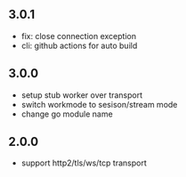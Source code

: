 ## 3.0.1

- fix: close connection exception
- cli: github actions for auto build

## 3.0.0

- setup stub worker over transport
- switch workmode to sesison/stream mode
- change go module name

## 2.0.0

- support http2/tls/ws/tcp transport